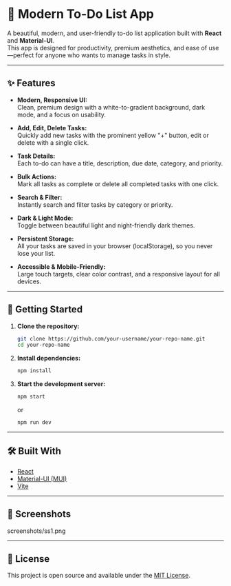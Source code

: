# 📝 Modern To-Do List App

A beautiful, modern, and user-friendly to-do list application built with **React** and **Material-UI**.  
This app is designed for productivity, premium aesthetics, and ease of use—perfect for anyone who wants to manage tasks in style.

---

## ✨ Features

- **Modern, Responsive UI:**  
  Clean, premium design with a white-to-gradient background, dark mode, and a focus on usability.

- **Add, Edit, Delete Tasks:**  
  Quickly add new tasks with the prominent yellow "+" button, edit or delete with a single click.

- **Task Details:**  
  Each to-do can have a title, description, due date, category, and priority.

- **Bulk Actions:**  
  Mark all tasks as complete or delete all completed tasks with one click.

- **Search & Filter:**  
  Instantly search and filter tasks by category or priority.

- **Dark & Light Mode:**  
  Toggle between beautiful light and night-friendly dark themes.

- **Persistent Storage:**  
  All your tasks are saved in your browser (localStorage), so you never lose your list.

- **Accessible & Mobile-Friendly:**  
  Large touch targets, clear color contrast, and a responsive layout for all devices.

---

## 🚀 Getting Started

1. **Clone the repository:**
   ```bash
   git clone https://github.com/your-username/your-repo-name.git
   cd your-repo-name
   ```

2. **Install dependencies:**
   ```bash
   npm install
   ```

3. **Start the development server:**
   ```bash
   npm start
   ```
   or
   ```bash
   npm run dev
   ```

---

## 🛠️ Built With

- [React](https://react.dev/)
- [Material-UI (MUI)](https://mui.com/)
- [Vite](https://vitejs.dev/)

---

## 📸 Screenshots

screenshots/ss1.png

---

## 📄 License

This project is open source and available under the [MIT License](LICENSE).

